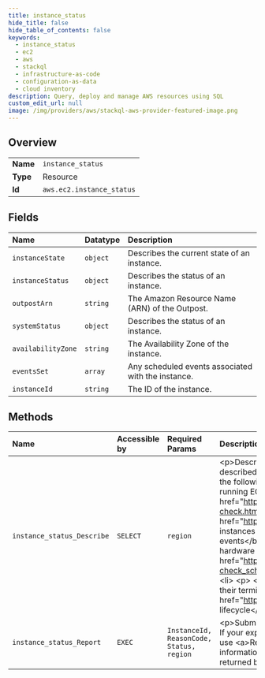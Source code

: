 ```yaml
---
title: instance_status
hide_title: false
hide_table_of_contents: false
keywords:
  - instance_status
  - ec2
  - aws    
  - stackql
  - infrastructure-as-code
  - configuration-as-data
  - cloud inventory
description: Query, deploy and manage AWS resources using SQL
custom_edit_url: null
image: /img/providers/aws/stackql-aws-provider-featured-image.png
---
```

  
    

## Overview
<table><tbody>
<tr><td><b>Name</b></td><td><code>instance_status</code></td></tr>
<tr><td><b>Type</b></td><td>Resource</td></tr>
<tr><td><b>Id</b></td><td><code>aws.ec2.instance_status</code></td></tr>
</tbody></table>

## Fields
| Name | Datatype | Description |
|:-----|:---------|:------------|
| `instanceState` | `object` | Describes the current state of an instance. |
| `instanceStatus` | `object` | Describes the status of an instance. |
| `outpostArn` | `string` | The Amazon Resource Name (ARN) of the Outpost. |
| `systemStatus` | `object` | Describes the status of an instance. |
| `availabilityZone` | `string` | The Availability Zone of the instance. |
| `eventsSet` | `array` | Any scheduled events associated with the instance. |
| `instanceId` | `string` | The ID of the instance. |
## Methods
| Name | Accessible by | Required Params | Description |
|:-----|:--------------|:----------------|:------------|
| `instance_status_Describe` | `SELECT` | `region` | &lt;p&gt;Describes the status of the specified instances or all of your instances. By default, only running instances are described, unless you specifically indicate to return the status of all instances.&lt;/p&gt; &lt;p&gt;Instance status includes the following components:&lt;/p&gt; &lt;ul&gt; &lt;li&gt; &lt;p&gt; &lt;b&gt;Status checks&lt;/b&gt; - Amazon EC2 performs status checks on running EC2 instances to identify hardware and software issues. For more information, see &lt;a href="https://docs.aws.amazon.com/AWSEC2/latest/UserGuide/monitoring-system-instance-status-check.html"&gt;Status checks for your instances&lt;/a&gt; and &lt;a href="https://docs.aws.amazon.com/AWSEC2/latest/UserGuide/TroubleshootingInstances.html"&gt;Troubleshoot instances with failed status checks&lt;/a&gt; in the &lt;i&gt;Amazon EC2 User Guide&lt;/i&gt;.&lt;/p&gt; &lt;/li&gt; &lt;li&gt; &lt;p&gt; &lt;b&gt;Scheduled events&lt;/b&gt; - Amazon EC2 can schedule events (such as reboot, stop, or terminate) for your instances related to hardware issues, software updates, or system maintenance. For more information, see &lt;a href="https://docs.aws.amazon.com/AWSEC2/latest/UserGuide/monitoring-instances-status-check_sched.html"&gt;Scheduled events for your instances&lt;/a&gt; in the &lt;i&gt;Amazon EC2 User Guide&lt;/i&gt;.&lt;/p&gt; &lt;/li&gt; &lt;li&gt; &lt;p&gt; &lt;b&gt;Instance state&lt;/b&gt; - You can manage your instances from the moment you launch them through their termination. For more information, see &lt;a href="https://docs.aws.amazon.com/AWSEC2/latest/UserGuide/ec2-instance-lifecycle.html"&gt;Instance lifecycle&lt;/a&gt; in the &lt;i&gt;Amazon EC2 User Guide&lt;/i&gt;.&lt;/p&gt; &lt;/li&gt; &lt;/ul&gt; |
| `instance_status_Report` | `EXEC` | `InstanceId, ReasonCode, Status, region` | &lt;p&gt;Submits feedback about the status of an instance. The instance must be in the &lt;code&gt;running&lt;/code&gt; state. If your experience with the instance differs from the instance status returned by &lt;a&gt;DescribeInstanceStatus&lt;/a&gt;, use &lt;a&gt;ReportInstanceStatus&lt;/a&gt; to report your experience with the instance. Amazon EC2 collects this information to improve the accuracy of status checks.&lt;/p&gt; &lt;p&gt;Use of this action does not change the value returned by &lt;a&gt;DescribeInstanceStatus&lt;/a&gt;.&lt;/p&gt; |
